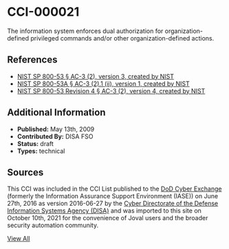 # CCI-000021

The information system enforces dual authorization for organization-defined privileged commands and/or other organization-defined actions.

## References ##

* [NIST SP 800-53 § AC-3 (2), version 3, created by NIST](http://csrc.nist.gov/publications/PubsSPs.html)
* [NIST SP 800-53A § AC-3 (2).1 (ii), version 1, created by NIST](http://csrc.nist.gov/publications/PubsSPs.html)
* [NIST SP 800-53 Revision 4 § AC-3 (2), version 4, created by NIST](http://csrc.nist.gov/publications/PubsSPs.html)


## Additional Information ##

* **Published:** May 13th, 2009
* **Contributed By:** DISA FSO
* **Status:** draft
* **Types:** technical

## Sources ##

This CCI was included in the CCI List published to the [DoD Cyber Exchange](https://public.cyber.mil/stigs/cci/)
(formerly the Information Assurance Support Environment (IASE)) on June 27th, 2016 as version
2016-06-27 by the [Cyber Directorate of the Defense Information Systems Agency (DISA)](https://public.cyber.mil/about-cyber/)
and was imported to this site on October 10th, 2021 for the convenience of Joval users and the broader
security automation community.

[View All](../README.md)
